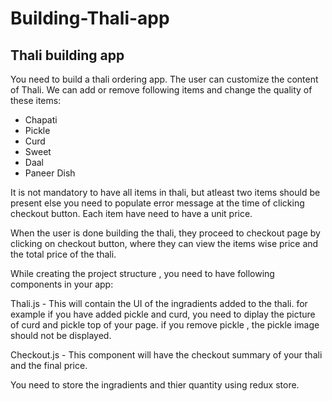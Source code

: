 # Building-Thali-app
## Thali building app

You need to build a thali ordering app. The user can customize the content of Thali. We can add or remove following items and change the quality of these items:

- Chapati
- Pickle 
- Curd
- Sweet
- Daal
- Paneer Dish

It is not mandatory to have all items in thali, but atleast two items should be present else you need to populate error message at the time of clicking checkout button. Each item have need to have a unit price.

When the user is done building the thali, they proceed to checkout page by clicking on checkout button, where they can view the items wise price and the total price of the thali. 

While creating the project structure , you need to have following components in your app:

Thali.js - This will contain the UI of the ingradients added to the thali. for example if you have added pickle and curd, you need to diplay the picture of curd and pickle top of your page. if you remove pickle , the pickle image should not be displayed.  


Checkout.js - This component will have the checkout summary of your thali and the final price.

You need to store the ingradients and thier quantity using redux store. 


